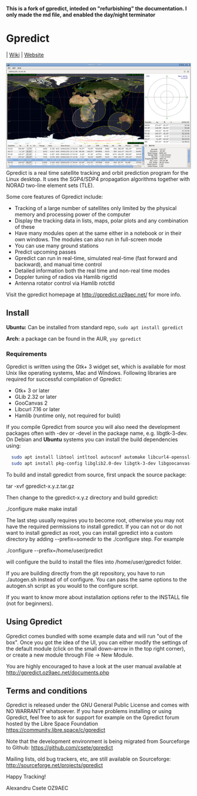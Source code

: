 **This is a fork of gpredict, inteded on "refurbishing" the documentation. I only made the md file, and enabled the day/night terminator**

# Gpredict
| [Wiki](https://github.com/chri87d9/gpredict/wiki)
| [Website](http://gpredict.oz9aec.net)


![Gpredict](images/gui.jpg)
Gpredict is a real time satellite tracking and orbit prediction program
for the Linux desktop. It uses the SGP4/SDP4 propagation algorithms together
with NORAD two-line element sets (TLE).

Some core features of Gpredict include:

- Tracking of a large number of satellites only limited by the physical
  memory and processing power of the computer
- Display the tracking data in lists, maps, polar plots and any combination
  of these
- Have many modules open at the same either in a notebook or in their own
  windows. The modules can also run in full-screen mode
- You can use many ground stations
- Predict upcoming passes
- Gpredict can run in real-time, simulated real-time (fast forward and
  backward), and manual time control
- Detailed information both the real time and non-real time modes
- Doppler tuning of radios via Hamlib rigctld
- Antenna rotator control via Hamlib rotctld

Visit the gpredict homepage at http://gpredict.oz9aec.net/ for more info.

## Install
**Ubuntu:** Can be installed from standard repo, `sudo apt install gpredict`

**Arch:** a package can be found in the AUR, `yay gpredict`
### Requirements

Gpredict is written using the Gtk+ 3 widget set, which is available for most
Unix like operating systems, Mac and Windows. Following libraries are required
for successful compilation of Gpredict:

- Gtk+ 3 or later
- GLib 2.32 or later
- GooCanvas 2
- Libcurl 7.16 or later
- Hamlib (runtime only, not required for build)

 If you compile Gpredict from source you will also need the development packages
often with -dev or -devel in the package name, e.g. libgtk-3-dev. On Debian and
**Ubuntu** systems you can install the build dependencies using:

```bash
  sudo apt install libtool intltool autoconf automake libcurl4-openssl-dev
  sudo apt install pkg-config libglib2.0-dev libgtk-3-dev libgoocanvas-2.0-dev
```

To build and install gpredict from source, first unpack the source package:

  tar -xvf gpredict-x.y.z.tar.gz

Then change to the gpredict-x.y.z directory and build gpredict:

  ./configure
  make
  make install

The last step usually requires you to become root, otherwise you may not have
the required permissions to install gpredict. If you can not or do not want to
install gpredict as root, you can install gpredict into a custom directory by
adding --prefix=somedir to the ./configure step. For example

  ./configure --prefix=/home/user/predict
  
will configure the build to install the files into /home/user/gpredict folder.

If you are building directly from the git repository, you have to run
./autogen.sh instead of of configure. You can pass the same options to the
autogen.sh script as you would to the configure script.

If you want to know more about installation options refer to the INSTALL file
(not for beginners).


## Using Gpredict

Gpredict comes bundled with some example data and will run "out of the box".
Once you got the idea of the UI, you can either modify the settings of the
default module (click on the small down-arrow in the top right corner), or
create a new module through File -> New Module.

You are highly encouraged to have a look at the user manual available at
http://gpredict.oz9aec.net/documents.php


## Terms and conditions
Gpredict is released under the GNU General Public License and comes with
NO WARRANTY whatsoever. If you have problems installing or using Gpredict,
feel free to ask for support for example on the Gpredict forum hosted by
the Libre Space Foundation https://community.libre.space/c/gpredict


Note that the development environment is being migrated from Sourceforge to
Github: https://github.com/csete/gpredict

Mailing lists, old bug trackers, etc, are still available on Sourceforge:
http://sourceforge.net/projects/gpredict


Happy Tracking!

Alexandru Csete
OZ9AEC
